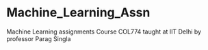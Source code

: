 # Machine_Learning_Assn
Machine Learning assignments Course COL774 taught at IIT Delhi by professor Parag Singla
